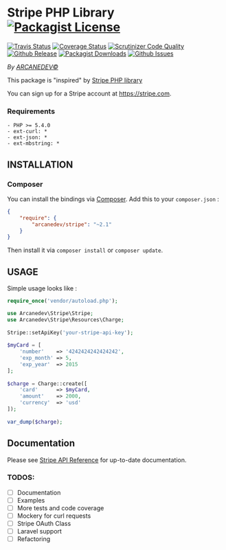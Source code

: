 Stripe PHP Library [![Packagist License](http://img.shields.io/packagist/l/arcanedev/sanitizer.svg?style=flat-square)](https://github.com/ARCANEDEV/Stripe/blob/master/LICENSE)
==============
[![Travis Status](https://img.shields.io/scrutinizer/build/g/ARCANEDEV/Stripe.svg?style=flat-square)](https://travis-ci.org/ARCANEDEV/Stripe)
[![Coverage Status](https://img.shields.io/scrutinizer/coverage/g/ARCANEDEV/Stripe.svg?style=flat-square)](https://scrutinizer-ci.com/g/ARCANEDEV/Stripe/?branch=master)
[![Scrutinizer Code Quality](https://img.shields.io/scrutinizer/g/ARCANEDEV/Stripe.svg?style=flat-square)](https://scrutinizer-ci.com/g/ARCANEDEV/Stripe/?branch=master)
[![Github Release](http://img.shields.io/github/release/ARCANEDEV/Stripe.svg?style=flat-square)](https://github.com/ARCANEDEV/Stripe/releases)
[![Packagist Downloads](https://img.shields.io/packagist/dt/arcanedev/stripe.svg?style=flat-square)](https://packagist.org/packages/arcanedev/stripe)
[![Github Issues](http://img.shields.io/github/issues/ARCANEDEV/Stripe.svg?style=flat-square)](https://github.com/ARCANEDEV/Stripe/issues)

*By [ARCANEDEV&copy;](http://www.arcanedev.net/)*

This package is "inspired" by [Stripe PHP library](https://github.com/stripe/stripe-php)

You can sign up for a Stripe account at https://stripe.com.

### Requirements
    
    - PHP >= 5.4.0
    - ext-curl: *
    - ext-json: *
    - ext-mbstring: *
    
## INSTALLATION

### Composer

You can install the bindings via [Composer](http://getcomposer.org/). Add this to your `composer.json` :

```json
{
    "require": {
        "arcanedev/stripe": "~2.1"
    }
}
```

Then install it via `composer install` or `composer update`.

## USAGE

Simple usage looks like :

```php
require_once('vendor/autoload.php');

use Arcanedev\Stripe\Stripe;
use Arcanedev\Stripe\Resources\Charge;
    
Stripe::setApiKey('your-stripe-api-key');
    
$myCard = [
    'number'    => '4242424242424242',
    'exp_month' => 5,
    'exp_year'  => 2015
];
    
$charge = Charge::create([
    'card'      => $myCard,
    'amount'    => 2000,
    'currency'  => 'usd'
]);
    
var_dump($charge);
```

## Documentation

Please see [Stripe API Reference](https://stripe.com/docs/api) for up-to-date documentation.

### TODOS:

  - [ ] Documentation
  - [ ] Examples
  - [ ] More tests and code coverage
  - [ ] Mockery for curl requests
  - [ ] Stripe OAuth Class
  - [ ] Laravel support 
  - [ ] Refactoring

